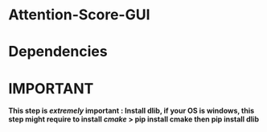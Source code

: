 # Attention-Score-GUI

# Dependencies
 [^1]: **pip install pickle**
 [^2]:**pip install numpy**
 [^3]:**pip install matplotlib**
 [^4]:**pip install PyQt5**
 [^5]:**pip install cv2**
 [^6]:**pip install gaze_tracking**

# IMPORTANT
 **This step is _extremely_ important : Install dlib, if your OS is windows, this step might require to install _cmake_ > pip install cmake then pip install dlib**

 
